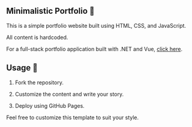 ## Minimalistic Portfolio 💫

This is a simple portfolio website built using HTML, CSS, and JavaScript.

All content is hardcoded.

For a full-stack portfolio application built with .NET and Vue, [click here](https://github.com/SaraRasoulian/DotNet-WebAPI-Vue-Portfolio/tree/main).



## Usage 🔧
1. Fork the repository.

2. Customize the content and write your story.

3. Deploy using GitHub Pages.


Feel free to customize this template to suit your style. 
